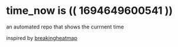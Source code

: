 # time_now is (( 1694649600541 ))

an automated repo that shows the currnent time

inspired by [breakingheatmap](https://github.com/breakingheatmap/breakingheatmap)